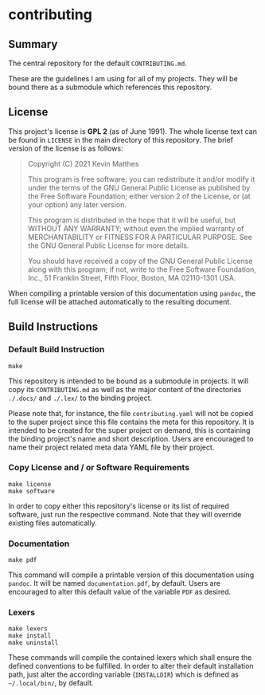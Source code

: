 <!--
    README.md : important information regarding this project.

    See `LICENSE' for full license.
-->

<!--
    Copyright (C) 2021 Kevin Matthes

    This program is free software; you can redistribute it and/or modify
    it under the terms of the GNU General Public License as published by
    the Free Software Foundation; either version 2 of the License, or
    (at your option) any later version.

    This program is distributed in the hope that it will be useful,
    but WITHOUT ANY WARRANTY; without even the implied warranty of
    MERCHANTABILITY or FITNESS FOR A PARTICULAR PURPOSE.  See the
    GNU General Public License for more details.

    You should have received a copy of the GNU General Public License along
    with this program; if not, write to the Free Software Foundation, Inc.,
    51 Franklin Street, Fifth Floor, Boston, MA 02110-1301 USA.
-->

<!----------------------------------------------------------------------------->

# contributing

## Summary

The central repository for the default `CONTRIBUTING.md`.

These are the guidelines I am using for all of my projects.  They will be bound
there as a submodule which references this repository.



## License

This project's license is **GPL 2** (as of June 1991).  The whole license text
can be found in `LICENSE` in the main directory of this repository.  The brief
version of the license is as follows:

> Copyright (C) 2021 Kevin Matthes
>
> This program is free software; you can redistribute it and/or modify
> it under the terms of the GNU General Public License as published by
> the Free Software Foundation; either version 2 of the License, or
> (at your option) any later version.
>
> This program is distributed in the hope that it will be useful,
> but WITHOUT ANY WARRANTY; without even the implied warranty of
> MERCHANTABILITY or FITNESS FOR A PARTICULAR PURPOSE.  See the
> GNU General Public License for more details.
>
> You should have received a copy of the GNU General Public License along
> with this program; if not, write to the Free Software Foundation, Inc.,
> 51 Franklin Street, Fifth Floor, Boston, MA 02110-1301 USA.

When compiling a printable version of this documentation using `pandoc`, the
full license will be attached automatically to the resulting document.



## Build Instructions

### Default Build Instruction

```
make
```

This repository is intended to be bound as a submodule in projects.  It will
copy its `CONTRIBUTING.md` as well as the major content of the directories
`./.docs/` and `./.lex/` to the binding project.

Please note that, for instance, the file `contributing.yaml` will not be copied
to the super project since this file contains the meta for this repository.  It
is intended to be created for the super project on demand, this is containing
the binding project's name and short description.  Users are encouraged to name
their project related meta data YAML file by their project.



### Copy License and / or Software Requirements

```
make license
make software
```

In order to copy either this repository's license or its list of required
software, just run the respective command.  Note that they will override
existing files automatically.



### Documentation

```
make pdf
```

This command will compile a printable version of this documentation using
`pandoc`.  It will be named `documentation.pdf`, by default.  Users are
encouraged to alter this default value of the variable `PDF` as desired.



### Lexers

```
make lexers
make install
make uninstall
```

These commands will compile the contained lexers which shall ensure the defined
conventions to be fulfilled.  In order to alter their default installation path,
just alter the according variable (`INSTALLDIR`) which is defined as
`~/.local/bin/`, by default.

<!----------------------------------------------------------------------------->
